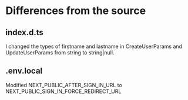 
# Differences from the source

## index.d.ts

I changed the types of firstname and lastname in CreateUserParams and UpdateUserParams from string to string|null.

## .env.local

Modified NEXT_PUBLIC_AFTER_SIGN_IN_URL to NEXT_PUBLIC_SIGN_IN_FORCE_REDIRECT_URL
